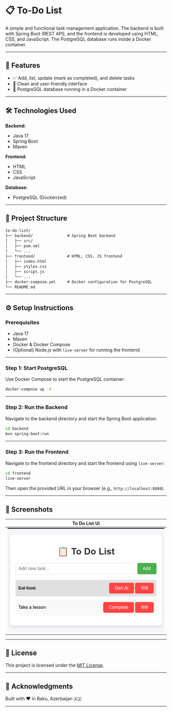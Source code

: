 # 📋 To-Do List

A simple and functional task management application. The backend is built with Spring Boot (REST API), and the frontend is developed using HTML, CSS, and JavaScript. The PostgreSQL database runs inside a Docker container.

---

## 🚀 Features

- ✅ Add, list, update (mark as completed), and delete tasks  
- 🎯 Clean and user-friendly interface  
- 🐘 PostgreSQL database running in a Docker container  

---

## 🛠️ Technologies Used

**Backend:**
- Java 17  
- Spring Boot  
- Maven  

**Frontend:**
- HTML  
- CSS  
- JavaScript  

**Database:**
- PostgreSQL (Dockerized)

---

## 📂 Project Structure

```
to-do-list/
├── backend/               # Spring Boot backend
│   ├── src/
│   ├── pom.xml
│   └── ...
├── frontend/              # HTML, CSS, JS frontend
│   ├── index.html
│   ├── styles.css
│   ├── script.js
│   └── ...
├── docker-compose.yml     # Docker configuration for PostgreSQL
└── README.md
```

---

## ⚙️ Setup Instructions

### Prerequisites

- Java 17  
- Maven  
- Docker & Docker Compose  
- (Optional) Node.js with `live-server` for running the frontend  

---

### Step 1: Start PostgreSQL

Use Docker Compose to start the PostgreSQL container:

```bash
docker-compose up -d
```

---

### Step 2: Run the Backend

Navigate to the backend directory and start the Spring Boot application:

```bash
cd backend
mvn spring-boot:run
```

---

### Step 3: Run the Frontend

Navigate to the frontend directory and start the frontend using `live-server`:

```bash
cd frontend
live-server
```

Then open the provided URL in your browser (e.g., `http://localhost:8080`).

---

## 📸 Screenshots

| To Do List Ui |
|-------------|
| ![](screenshots/todolist.png) |

---

## 📜 License

This project is licensed under the [MIT License](LICENSE).

---

## 🙌 Acknowledgments

Built with ❤️ in Baku, Azerbaijan 🇦🇿

---
